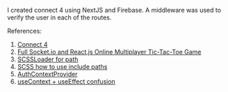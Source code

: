 I created connect 4 using NextJS and Firebase. A middleware was used to verify the user in each of the routes.

References:

1. [Connect 4](https://www.youtube.com/watch?v=3tN72ihYz14)
2. [Full Socket.io and React.js Online Multiplayer Tic-Tac-Toe Game](https://www.youtube.com/watch?v=aA_SdbGD64E)
3. [SCSSLoader for path](https://github.com/Shopify/slate/issues/785)
4. [SCSS how to use include paths](https://github.com/vercel/next.js/discussions/12771)
5. [AuthContextProvider](https://github.com/sairajchouhan/nextjs-firebase-auth/blob/main/context/AuthContext.tsx)
6. [useContext + useEffect confusion](https://levelup.gitconnected.com/react-context-sync-vs-async-8d67562d4b4a)
